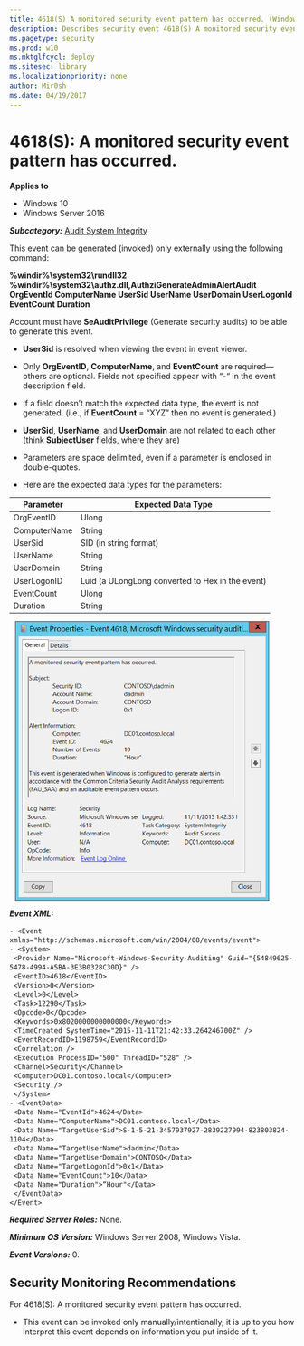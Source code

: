 ```yaml
---
title: 4618(S) A monitored security event pattern has occurred. (Windows 10)
description: Describes security event 4618(S) A monitored security event pattern has occurred.
ms.pagetype: security
ms.prod: w10
ms.mktglfcycl: deploy
ms.sitesec: library
ms.localizationpriority: none
author: Mir0sh
ms.date: 04/19/2017
---
```


# 4618(S): A monitored security event pattern has occurred.

**Applies to**
-   Windows 10
-   Windows Server 2016


***Subcategory:***&nbsp;[Audit System Integrity](audit-system-integrity.md)

This event can be generated (invoked) only externally using the following command:

**%windir%\\system32\\rundll32 %windir%\\system32\\authz.dll,AuthziGenerateAdminAlertAudit OrgEventId ComputerName UserSid UserName UserDomain UserLogonId EventCount Duration**

Account must have **SeAuditPrivilege** (Generate security audits) to be able to generate this event.

-   **UserSid** is resolved when viewing the event in event viewer.

-   Only **OrgEventID**, **ComputerName**, and **EventCount** are required—others are optional. Fields not specified appear with “**-**“ in the event description field.

-   If a field doesn’t match the expected data type, the event is not generated. (i.e., if **EventCount** = “XYZ” then no event is generated.)

-   **UserSid**, **UserName**, and **UserDomain** are not related to each other (think **SubjectUser** fields, where they are)

-   Parameters are space delimited, even if a parameter is enclosed in double-quotes.

-   Here are the expected data types for the parameters:

| Parameter    | Expected Data Type                               |
|--------------|--------------------------------------------------|
| OrgEventID   | Ulong                                            |
| ComputerName | String                                           |
| UserSid      | SID (in string format)                           |
| UserName     | String                                           |
| UserDomain   | String                                           |
| UserLogonID  | Luid (a ULongLong converted to Hex in the event) |
| EventCount   | Ulong                                            |
| Duration     | String                                           |

<img src="images/event-4618.png" alt="Event 4618 illustration" width="449" height="494" hspace="10" align="left" />

<br clear="all">

***Event XML:***
```
- <Event xmlns="http://schemas.microsoft.com/win/2004/08/events/event">
- <System>
 <Provider Name="Microsoft-Windows-Security-Auditing" Guid="{54849625-5478-4994-A5BA-3E3B0328C30D}" /> 
 <EventID>4618</EventID> 
 <Version>0</Version> 
 <Level>0</Level> 
 <Task>12290</Task> 
 <Opcode>0</Opcode> 
 <Keywords>0x8020000000000000</Keywords> 
 <TimeCreated SystemTime="2015-11-11T21:42:33.264246700Z" /> 
 <EventRecordID>1198759</EventRecordID> 
 <Correlation /> 
 <Execution ProcessID="500" ThreadID="528" /> 
 <Channel>Security</Channel> 
 <Computer>DC01.contoso.local</Computer> 
 <Security /> 
 </System>
- <EventData>
 <Data Name="EventId">4624</Data> 
 <Data Name="ComputerName">DC01.contoso.local</Data> 
 <Data Name="TargetUserSid">S-1-5-21-3457937927-2839227994-823803824-1104</Data> 
 <Data Name="TargetUserName">dadmin</Data> 
 <Data Name="TargetUserDomain">CONTOSO</Data> 
 <Data Name="TargetLogonId">0x1</Data> 
 <Data Name="EventCount">10</Data> 
 <Data Name="Duration">“Hour"</Data> 
 </EventData>
</Event>

```

***Required Server Roles:*** None.

***Minimum OS Version:*** Windows Server 2008, Windows Vista.

***Event Versions:*** 0.

## Security Monitoring Recommendations

For 4618(S): A monitored security event pattern has occurred.

-   This event can be invoked only manually/intentionally, it is up to you how interpret this event depends on information you put inside of it.

